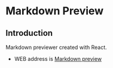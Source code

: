 # Markdown Preview

## Introduction 
Markdown previewer created with React.






* WEB address is [Markdown preview]()
